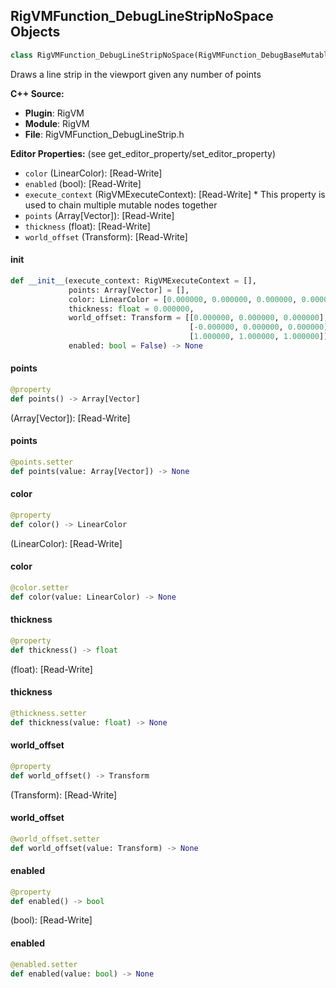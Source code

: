 ## RigVMFunction_DebugLineStripNoSpace Objects

```python
class RigVMFunction_DebugLineStripNoSpace(RigVMFunction_DebugBaseMutable)
```

Draws a line strip in the viewport given any number of points

**C++ Source:**

- **Plugin**: RigVM
- **Module**: RigVM
- **File**: RigVMFunction_DebugLineStrip.h

**Editor Properties:** (see get_editor_property/set_editor_property)

- ``color`` (LinearColor):  [Read-Write]
- ``enabled`` (bool):  [Read-Write]
- ``execute_context`` (RigVMExecuteContext):  [Read-Write] * This property is used to chain multiple mutable nodes together
- ``points`` (Array[Vector]):  [Read-Write]
- ``thickness`` (float):  [Read-Write]
- ``world_offset`` (Transform):  [Read-Write]

<a id="unreal.RigVMFunction_DebugLineStripNoSpace.__init__"></a>

#### __init__

```python
def __init__(execute_context: RigVMExecuteContext = [],
             points: Array[Vector] = [],
             color: LinearColor = [0.000000, 0.000000, 0.000000, 0.000000],
             thickness: float = 0.000000,
             world_offset: Transform = [[0.000000, 0.000000, 0.000000],
                                        [-0.000000, 0.000000, 0.000000],
                                        [1.000000, 1.000000, 1.000000]],
             enabled: bool = False) -> None
```

<a id="unreal.RigVMFunction_DebugLineStripNoSpace.points"></a>

#### points

```python
@property
def points() -> Array[Vector]
```

(Array[Vector]):  [Read-Write]

<a id="unreal.RigVMFunction_DebugLineStripNoSpace.points"></a>

#### points

```python
@points.setter
def points(value: Array[Vector]) -> None
```

<a id="unreal.RigVMFunction_DebugLineStripNoSpace.color"></a>

#### color

```python
@property
def color() -> LinearColor
```

(LinearColor):  [Read-Write]

<a id="unreal.RigVMFunction_DebugLineStripNoSpace.color"></a>

#### color

```python
@color.setter
def color(value: LinearColor) -> None
```

<a id="unreal.RigVMFunction_DebugLineStripNoSpace.thickness"></a>

#### thickness

```python
@property
def thickness() -> float
```

(float):  [Read-Write]

<a id="unreal.RigVMFunction_DebugLineStripNoSpace.thickness"></a>

#### thickness

```python
@thickness.setter
def thickness(value: float) -> None
```

<a id="unreal.RigVMFunction_DebugLineStripNoSpace.world_offset"></a>

#### world_offset

```python
@property
def world_offset() -> Transform
```

(Transform):  [Read-Write]

<a id="unreal.RigVMFunction_DebugLineStripNoSpace.world_offset"></a>

#### world_offset

```python
@world_offset.setter
def world_offset(value: Transform) -> None
```

<a id="unreal.RigVMFunction_DebugLineStripNoSpace.enabled"></a>

#### enabled

```python
@property
def enabled() -> bool
```

(bool):  [Read-Write]

<a id="unreal.RigVMFunction_DebugLineStripNoSpace.enabled"></a>

#### enabled

```python
@enabled.setter
def enabled(value: bool) -> None
```

<a id="unreal.RigVMFunction_DebugBase"></a>